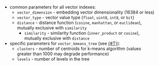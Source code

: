   * common parameters for all vector indexes:
    * `vector_dimension` - embedding vector dimensionality (16384 or less)
    * `vector_type` - vector value type (`float`, `uint8`, `int8`, or `bit`)
    * `distance` - distance function (`cosine`, `manhattan`, or `euclidean`), mutually exclusive with `similarity`
	  * `similarity` - similarity function (`inner_product` or `cosine`), mutually exclusive with `distance`
  * specific parameters for `vector_kmeans_tree` (see [{#T}](../../../../dev/vector-indexes.md#kmeans-tree-type)):
    * `clusters` - number of centroids for k-means algorithm (values greater than 1000 may degrade performance)
    * `levels` - number of levels in the tree